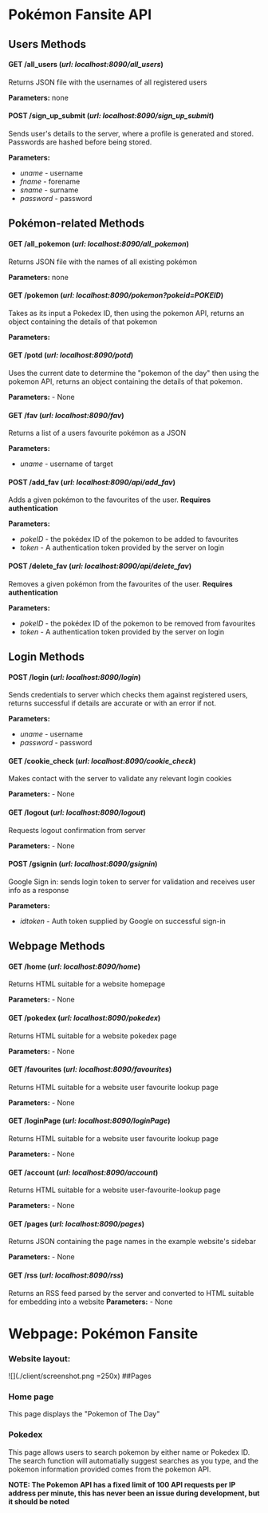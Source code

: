 # Pokémon Fansite API

## Users Methods
#### GET /all_users (_url: localhost:8090/all_users_)
Returns JSON file with the usernames of all registered users

**Parameters:** none
#### POST /sign_up_submit (_url: localhost:8090/sign_up_submit_)
Sends user's details to the server, where a profile is generated and stored. Passwords are hashed before being stored.

**Parameters:** 
- _uname_ - username
- _fname_ - forename
- _sname_ - surname
- _password_ - password

## Pokémon-related Methods
#### GET /all_pokemon (_url: localhost:8090/all_pokemon_)
Returns JSON file with the names of all existing pokémon

**Parameters:** none
#### GET /pokemon (_url: localhost:8090/pokemon?pokeid=POKEID_)
Takes as its input a Pokedex ID, then using the pokemon API, returns an object containing the details of that pokemon

**Parameters:**
#### GET /potd (_url: localhost:8090/potd_)
Uses the current date to determine the "pokemon of the day" then using the pokemon API, returns an object containing the details of that pokemon.

**Parameters:** - None
#### GET /fav (_url: localhost:8090/fav_)
Returns a list of a users favourite pokémon as a JSON

**Parameters:**
- _uname_ - username of target
#### POST /add_fav (_url: localhost:8090/api/add_fav_)
Adds a given pokémon to the favourites of the user. **Requires authentication**

**Parameters:** 
- _pokeID_ - the pokédex ID of the pokemon to be added to favourites
- _token_ - A authentication token provided by the server on login
#### POST /delete_fav (_url: localhost:8090/api/delete_fav_)
Removes a given pokémon from the favourites of the user. **Requires authentication**

**Parameters:**
- _pokeID_ - the pokédex ID of the pokemon to be removed from favourites
- _token_ - A authentication token provided by the server on login

## Login Methods
#### POST /login (_url: localhost:8090/login_)
Sends credentials to server which checks them against registered users, returns successful if details are accurate or with an error if not.

**Parameters:**
- _uname_ - username
- _password_ - password
#### GET /cookie_check (_url: localhost:8090/cookie_check_)
Makes contact with the server to validate any relevant login cookies

**Parameters:** - None
#### GET /logout (_url: localhost:8090/logout_)
Requests logout confirmation from server

**Parameters:** - None
#### POST /gsignin (_url: localhost:8090/gsignin_)
Google Sign in: sends login token to server for validation and receives user info as a response

**Parameters:**
- _idtoken_ - Auth token supplied by Google on successful sign-in
## Webpage Methods
#### GET /home (_url: localhost:8090/home_)
Returns HTML suitable for a website homepage

**Parameters:** - None
#### GET /pokedex (_url: localhost:8090/pokedex_)
Returns HTML suitable for a website pokedex page

**Parameters:** - None
#### GET /favourites (_url: localhost:8090/favourites_)
Returns HTML suitable for a website user favourite lookup page

**Parameters:** - None

#### GET /loginPage (_url: localhost:8090/loginPage_)
Returns HTML suitable for a website user favourite lookup page

**Parameters:** - None
#### GET /account (_url: localhost:8090/account_)
Returns HTML suitable for a website user-favourite-lookup page

**Parameters:** - None
#### GET /pages (_url: localhost:8090/pages_)
Returns JSON containing the page names in the example website's sidebar

**Parameters:** - None
#### GET /rss (_url: localhost:8090/rss_)
Returns an RSS feed parsed by the server and converted to HTML suitable for embedding into a website
**Parameters:** - None










# Webpage: Pokémon Fansite
### Website layout:
 ![](./client/screenshot.png =250x)
 ##Pages
 ### Home page
 This page displays the "Pokemon of The Day"
 
 ### Pokedex
 This page allows users to search pokemon by either name or Pokedex ID. The search function will automatially suggest searches as you type, and the pokemon information provided comes from the pokemon API. 
 
 **NOTE: The Pokemon API has a fixed limit of 100 API requests per IP address per minute, this has never been an issue during development, but it should be noted** 

